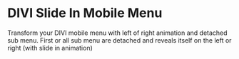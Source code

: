 # DIVI Slide In Mobile Menu

Transform your DIVI mobile menu with left of right animation and detached sub menu.
First or all sub menu are detached and reveals itself on the left or right (with slide in animation)


